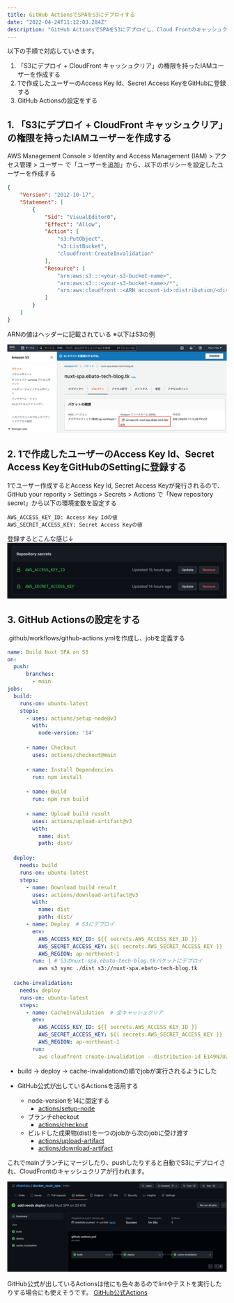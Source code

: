 ```yaml
---
title: GitHub ActionsでSPAをS3にデプロイする
date: "2022-04-24T11:12:03.284Z"
description: "GitHub ActionsでSPAをS3にデプロイし、Cloud Frontのキャッシュクリアをする"
---
```


以下の手順で対応していきます。

1. 「S3にデプロイ + CloudFront キャッシュクリア」の権限を持ったIAMユーザーを作成する
2. 1で作成したユーザーのAccess Key Id、Secret Access KeyをGitHubに登録する 
3. GitHub Actionsの設定をする

## 1. 「S3にデプロイ + CloudFront キャッシュクリア」の権限を持ったIAMユーザーを作成する
AWS Management Console > Identity and Access Management (IAM) > アクセス管理 > ユーザー
で「ユーザーを追加」から、以下のポリシーを設定したユーザーを作成する
```json
{
    "Version": "2012-10-17",
    "Statement": [
        {
            "Sid": "VisualEditor0",
            "Effect": "Allow",
            "Action": [
                "s3:PutObject",
                "s3:ListBucket",
                "cloudfront:CreateInvalidation"
            ],
            "Resource": [
                "arn:aws:s3:::<your-s3-bucket-name>",
                "arn:aws:s3:::<your-s3-bucket-name>/*",
                "arn:aws:cloudfront::<ARN account-id>:distribution/<distribution-id>"
            ]
        }
    ]
}
```

ARNの値はヘッダーに記載されている ※以下はS3の例

![Image](./img3.png)

## 2. 1で作成したユーザーのAccess Key Id、Secret Access KeyをGitHubのSettingに登録する 
1でユーザー作成するとAccess Key Id, Secret Access Keyが発行されるので、
GitHub your repority > Settings > Secrets > Actions で「New repository secret」から以下の環境変数を設定する
```
AWS_ACCESS_KEY_ID: Access Key Idの値
AWS_SECRET_ACCESS_KEY: Secret Access Keyの値
```

登録するとこんな感じ↓
![Image](./img1.png)


## 3. GitHub Actionsの設定をする
.github/workflows/github-actions.ymlを作成し、jobを定義する

```yaml
name: Build Nuxt SPA on S3
on:
  push:
      branches:
        - main
jobs:
  build:
    runs-on: ubuntu-latest
    steps:
      - uses: actions/setup-node@v3
        with:
          node-version: '14'

      - name: Checkout
        uses: actions/checkout@main

      - name: Install Dependencies
        run: npm install

      - name: Build
        run: npm run build

      - name: Upload build result
        uses: actions/upload-artifact@v3
        with:
          name: dist
          path: dist/

  deploy:
    needs: build
    runs-on: ubuntu-latest
    steps:
      - name: Download build result
        uses: actions/download-artifact@v3
        with:
          name: dist
          path: dist/
      - name: Deploy  # S3にデプロイ
        env:
          AWS_ACCESS_KEY_ID: ${{ secrets.AWS_ACCESS_KEY_ID }}
          AWS_SECRET_ACCESS_KEY: ${{ secrets.AWS_SECRET_ACCESS_KEY }}
          AWS_REGION: ap-northeast-1
        run: | # S3のnuxt-spa.ebato-tech-blog.tkバケットにデプロイ
          aws s3 sync ./dist s3://nuxt-spa.ebato-tech-blog.tk

  cache-invalidation:
    needs: deploy
    runs-on: ubuntu-latest
    steps:
      - name: CacheInvalidation  # 全キャッシュクリア
        env:
          AWS_ACCESS_KEY_ID: ${{ secrets.AWS_ACCESS_KEY_ID }}
          AWS_SECRET_ACCESS_KEY: ${{ secrets.AWS_SECRET_ACCESS_KEY }}
          AWS_REGION: ap-northeast-1
        run:
          aws cloudfront create-invalidation --distribution-id E149NJU26D1UYW --paths "/*"
```

- build -> deploy -> cache-invalidationの順でjobが実行されるようにした

- GitHub公式が出しているActionsを活用する
    - node-versionを14に固定する
        - [actions/setup-node](https://github.com/actions/setup-node)
    - ブランチcheckout
        - [actions/checkout](https://github.com/actions/checkout)
    - ビルドした成果物(dist)を一つのjobから次のjobに受け渡す
        - [actions/upload-artifact](https://github.com/actions/upload-artifact)
        - [actions/download-artifact](https://github.com/actions/download-artifact)

これでmainブランチにマージしたり、pushしたりすると自動でS3にデプロイされ、CloudFrontのキャッシュクリアが行われます。

![Image](./img2.png)

GitHub公式が出しているActionsは他にも色々あるのでlintやテストを実行したりする場合にも使えそうです。
[GitHub公式Actions](https://github.com/orgs/actions/repositories)
